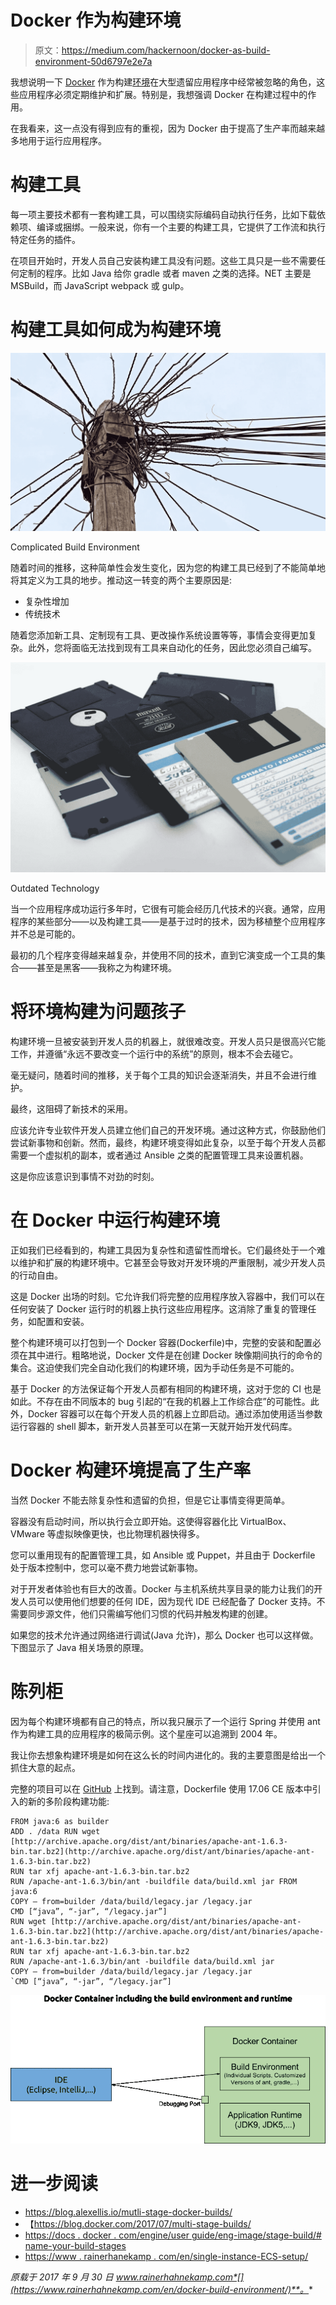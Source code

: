# Docker 作为构建环境

> 原文：<https://medium.com/hackernoon/docker-as-build-environment-50d6797e2e7a>

我想说明一下 [Docker](https://hackernoon.com/tagged/docker) 作为构建[环境](https://hackernoon.com/tagged/enviroment)在大型遗留应用程序中经常被忽略的角色，这些应用程序必须定期维护和扩展。特别是，我想强调 Docker 在构建过程中的作用。

在我看来，这一点没有得到应有的重视，因为 Docker 由于提高了生产率而越来越多地用于运行应用程序。

# 构建工具

每一项主要技术都有一套构建工具，可以围绕实际编码自动执行任务，比如下载依赖项、编译或捆绑。一般来说，你有一个主要的构建工具，它提供了工作流和执行特定任务的插件。

在项目开始时，开发人员自己安装构建工具没有问题。这些工具只是一些不需要任何定制的程序。比如 Java 给你 gradle 或者 maven 之类的选择。NET 主要是 MSBuild，而 JavaScript webpack 或 gulp。

# 构建工具如何成为构建环境

![](img/826a1864fa33f765c5681e70c3eab858.png)

Complicated Build Environment

随着时间的推移，这种简单性会发生变化，因为您的构建工具已经到了不能简单地将其定义为工具的地步。推动这一转变的两个主要原因是:

*   复杂性增加
*   传统技术

随着您添加新工具、定制现有工具、更改操作系统设置等等，事情会变得更加复杂。此外，您将面临无法找到现有工具来自动化的任务，因此您必须自己编写。

![](img/607bcb7c8a4e9db697a922e59cb9a97a.png)

Outdated Technology

当一个应用程序成功运行多年时，它很有可能会经历几代技术的兴衰。通常，应用程序的某些部分——以及构建工具——是基于过时的技术，因为移植整个应用程序并不总是可能的。

最初的几个程序变得越来越复杂，并使用不同的技术，直到它演变成一个工具的集合——甚至是黑客——我称之为构建环境。

# 将环境构建为问题孩子

构建环境一旦被安装到开发人员的机器上，就很难改变。开发人员只是很高兴它能工作，并遵循“永远不要改变一个运行中的系统”的原则，根本不会去碰它。

毫无疑问，随着时间的推移，关于每个工具的知识会逐渐消失，并且不会进行维护。

最终，这阻碍了新技术的采用。

应该允许专业软件开发人员建立他们自己的开发环境。通过这种方式，你鼓励他们尝试新事物和创新。然而，最终，构建环境变得如此复杂，以至于每个开发人员都需要一个虚拟机的副本，或者通过 Ansible 之类的配置管理工具来设置机器。

这是你应该意识到事情不对劲的时刻。

# 在 Docker 中运行构建环境

正如我们已经看到的，构建工具因为复杂性和遗留性而增长。它们最终处于一个难以维护和扩展的构建环境中。它甚至会导致对开发环境的严重限制，减少开发人员的行动自由。

这是 Docker 出场的时刻。它允许我们将完整的应用程序放入容器中，我们可以在任何安装了 Docker 运行时的机器上执行这些应用程序。这消除了重复的管理任务，如配置和安装。

整个构建环境可以打包到一个 Docker 容器(Dockerfile)中，完整的安装和配置必须在其中进行。粗略地说，Docker 文件是在创建 Docker 映像期间执行的命令的集合。这迫使我们完全自动化我们的构建环境，因为手动任务是不可能的。

基于 Docker 的方法保证每个开发人员都有相同的构建环境，这对于您的 CI 也是如此。不存在由不同版本的 bug 引起的“在我的机器上工作综合症”的可能性。此外，Docker 容器可以在每个开发人员的机器上立即启动。通过添加使用适当参数运行容器的 shell 脚本，新开发人员甚至可以在第一天就开始开发代码库。

# Docker 构建环境提高了生产率

当然 Docker 不能去除复杂性和遗留的负担，但是它让事情变得更简单。

容器没有启动时间，所以执行会立即开始。这使得容器化比 VirtualBox、VMware 等虚拟映像更快，也比物理机器快得多。

您可以重用现有的配置管理工具，如 Ansible 或 Puppet，并且由于 Dockerfile 处于版本控制中，您可以毫不费力地尝试新事物。

对于开发者体验也有巨大的改善。Docker 与主机系统共享目录的能力让我们的开发人员可以使用他们想要的任何 IDE，因为现代 IDE 已经配备了 Docker 支持。不需要同步源文件，他们只需编写他们习惯的代码并触发构建的创建。

如果您的技术允许通过网络进行调试(Java 允许)，那么 Docker 也可以这样做。下图显示了 Java 相关场景的原理。

# 陈列柜

因为每个构建环境都有自己的特点，所以我只展示了一个运行 Spring 并使用 ant 作为构建工具的应用程序的极简示例。这个星座可以追溯到 2004 年。

我让你去想象构建环境是如何在这么长的时间内进化的。我的主要意图是给出一个抓住大意的起点。

完整的项目可以在 [GitHub](https://github.com/rainerhahnekamp/docker-build-environment) 上找到。请注意，Dockerfile 使用 17.06 CE 版本中引入的新的多阶段构建功能:

```
FROM java:6 as builder
ADD . /data RUN wget [http://archive.apache.org/dist/ant/binaries/apache-ant-1.6.3-bin.tar.bz2](http://archive.apache.org/dist/ant/binaries/apache-ant-1.6.3-bin.tar.bz2)
RUN tar xfj apache-ant-1.6.3-bin.tar.bz2
RUN /apache-ant-1.6.3/bin/ant -buildfile data/build.xml jar FROM java:6 
COPY — from=builder /data/build/legacy.jar /legacy.jar 
CMD [“java”, “-jar”, “/legacy.jar”]
RUN wget [http://archive.apache.org/dist/ant/binaries/apache-ant-1.6.3-bin.tar.bz2](http://archive.apache.org/dist/ant/binaries/apache-ant-1.6.3-bin.tar.bz2)
RUN tar xfj apache-ant-1.6.3-bin.tar.bz2
RUN /apache-ant-1.6.3/bin/ant -buildfile data/build.xml jar
COPY — from=builder /data/build/legacy.jar /legacy.jar
`CMD [“java”, “-jar”, “/legacy.jar”]
```

![](img/30528a3bee5784b40d559cf9e76f3a1f.png)

# 进一步阅读

*   https://blog.alexellis.io/mutli-stage-docker-builds/
*   【https://blog.docker.com/2017/07/multi-stage-builds/ 
*   [https://docs . docker . com/engine/user guide/eng-image/stage-build/# name-your-build-stages](https://docs.docker.com/engine/userguide/eng-image/multistage-build/#name-your-build-stages)
*   [https://www . rainerhanekamp . com/en/single-instance-ECS-setup/](https://www.rainerhahnekamp.com/en/single-instance-ecs-setup/)

*原载于 2017 年 9 月 30 日 www.rainerhahnekamp.com*[](https://www.rainerhahnekamp.com/en/docker-build-environment/)**。**